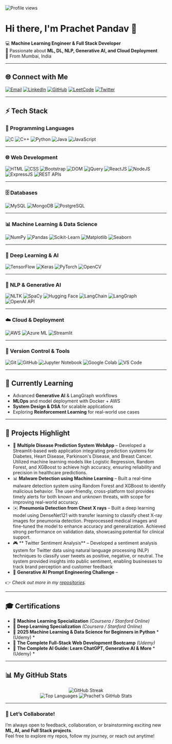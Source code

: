 <!-- Profile Views -->
![Profile views](https://komarev.com/ghpvc/?username=prachet283&label=Profile%20views&color=0e75b6&style=flat)

# Hi there, I'm Prachet Pandav 👋

💻 **Machine Learning Engineer & Full Stack Developer**  
🚀 Passionate about **ML, DL, NLP, Generative AI, and Cloud Deployment**  
📍 From Mumbai, India  

---

## 🌐 Connect with Me

[![Email](https://img.shields.io/badge/Email-%23D14836.svg?style=for-the-badge&logo=gmail&logoColor=white)](mailto:prachetpandav283@gmail.com)
[![LinkedIn](https://img.shields.io/badge/LinkedIn-%230077B5.svg?style=for-the-badge&logo=linkedin&logoColor=white)](https://www.linkedin.com/in/prachet-pandav-49b781225/)
[![GitHub](https://img.shields.io/badge/GitHub-%23181717.svg?style=for-the-badge&logo=github&logoColor=white)](http://github.com/prachet283)
[![LeetCode](https://img.shields.io/badge/LeetCode-%23FFA116.svg?style=for-the-badge&logo=leetcode&logoColor=black)](https://leetcode.com/prachetpandav283/)
[![Twitter](https://img.shields.io/badge/Twitter-%231DA1F2.svg?style=for-the-badge&logo=twitter&logoColor=white)](https://x.com/pandav_prachet)

---

## ⚡ Tech Stack

### 🔹 Programming Languages
![C](https://img.shields.io/badge/C-A8B9CC?style=for-the-badge&logo=c&logoColor=black)
![C++](https://img.shields.io/badge/C++-00599C?style=for-the-badge&logo=c%2B%2B&logoColor=white)
![Python](https://img.shields.io/badge/Python-3776AB?style=for-the-badge&logo=python&logoColor=white)
![Java](https://img.shields.io/badge/Java-007396?style=for-the-badge&logo=java&logoColor=white)
![JavaScript](https://img.shields.io/badge/JavaScript-F7DF1E?style=for-the-badge&logo=javascript&logoColor=black)

---

### 🌐 Web Development
![HTML](https://img.shields.io/badge/HTML-E34F26?style=for-the-badge&logo=html5&logoColor=white)
![CSS](https://img.shields.io/badge/CSS-1572B6?style=for-the-badge&logo=css3&logoColor=white)
![Bootstrap](https://img.shields.io/badge/Bootstrap-7952B3?style=for-the-badge&logo=bootstrap&logoColor=white)
![DOM](https://img.shields.io/badge/DOM-ffcc00?style=for-the-badge&logoColor=black)
![jQuery](https://img.shields.io/badge/jQuery-0769AD?style=for-the-badge&logo=jquery&logoColor=white)
![ReactJS](https://img.shields.io/badge/ReactJS-61DAFB?style=for-the-badge&logo=react&logoColor=black)
![NodeJS](https://img.shields.io/badge/NodeJS-339933?style=for-the-badge&logo=node.js&logoColor=white)
![ExpressJS](https://img.shields.io/badge/ExpressJS-000000?style=for-the-badge&logo=express&logoColor=white)
![REST APIs](https://img.shields.io/badge/REST_APIs-02569B?style=for-the-badge&logo=api&logoColor=white)

---

### 🗄️ Databases
![MySQL](https://img.shields.io/badge/MySQL-4479A1?style=for-the-badge&logo=mysql&logoColor=white)
![MongoDB](https://img.shields.io/badge/MongoDB-47A248?style=for-the-badge&logo=mongodb&logoColor=white)
![PostgreSQL](https://img.shields.io/badge/PostgreSQL-336791?style=for-the-badge&logo=postgresql&logoColor=white)

---

### 📊 Machine Learning & Data Science
![NumPy](https://img.shields.io/badge/NumPy-013243?style=for-the-badge&logo=numpy&logoColor=white)
![Pandas](https://img.shields.io/badge/Pandas-150458?style=for-the-badge&logo=pandas&logoColor=white)
![Scikit-Learn](https://img.shields.io/badge/Scikit--Learn-F7931E?style=for-the-badge&logo=scikit-learn&logoColor=white)
![Matplotlib](https://img.shields.io/badge/Matplotlib-013243?style=for-the-badge&logo=plotly&logoColor=white)
![Seaborn](https://img.shields.io/badge/Seaborn-3182bd?style=for-the-badge&logoColor=white)

---

### 🤖 Deep Learning & AI
![TensorFlow](https://img.shields.io/badge/TensorFlow-FF6F00?style=for-the-badge&logo=tensorflow&logoColor=white)
![Keras](https://img.shields.io/badge/Keras-D00000?style=for-the-badge&logo=keras&logoColor=white)
![PyTorch](https://img.shields.io/badge/PyTorch-EE4C2C?style=for-the-badge&logo=pytorch&logoColor=white)
![OpenCV](https://img.shields.io/badge/OpenCV-5C3EE8?style=for-the-badge&logo=opencv&logoColor=white)

---

### 🧠 NLP & Generative AI
![NLTK](https://img.shields.io/badge/NLTK-85C88A?style=for-the-badge&logoColor=white)
![SpaCy](https://img.shields.io/badge/SpaCy-09A3D5?style=for-the-badge&logoColor=white)
![Hugging Face](https://img.shields.io/badge/Hugging%20Face-FFAE1A?style=for-the-badge&logo=huggingface&logoColor=black)
![LangChain](https://img.shields.io/badge/LangChain-1C3C3C?style=for-the-badge&logoColor=white)
![LangGraph](https://img.shields.io/badge/LangGraph-4B8BBE?style=for-the-badge&logoColor=white)
![OpenAI API](https://img.shields.io/badge/OpenAI_API-412991?style=for-the-badge&logo=openai&logoColor=white)

---

### ☁️ Cloud & Deployment
![AWS](https://img.shields.io/badge/AWS-FF9900?style=for-the-badge&logo=amazonaws&logoColor=white)
![Azure ML](https://img.shields.io/badge/Azure%20ML-0089D6?style=for-the-badge&logo=microsoftazure&logoColor=white)
![Streamlit](https://img.shields.io/badge/Streamlit-FF4B4B?style=for-the-badge&logo=streamlit&logoColor=white)

---

### 🔧 Version Control & Tools
![Git](https://img.shields.io/badge/Git-F05032?style=for-the-badge&logo=git&logoColor=white)
![GitHub](https://img.shields.io/badge/GitHub-181717?style=for-the-badge&logo=github&logoColor=white)
![Jupyter Notebook](https://img.shields.io/badge/Jupyter%20Notebook-F37626?style=for-the-badge&logo=jupyter&logoColor=white)
![Google Colab](https://img.shields.io/badge/Google%20Colab-F9AB00?style=for-the-badge&logo=googlecolab&logoColor=black)
![VS Code](https://img.shields.io/badge/VS%20Code-007ACC?style=for-the-badge&logo=visualstudiocode&logoColor=white)

---

## 📖 Currently Learning
- Advanced **Generative AI** & LangGraph workflows  
- **MLOps** and model deployment with Docker + AWS  
- **System Design & DSA** for scalable applications  
- Exploring **Reinforcement Learning** for real-world use cases  

---

## 🚀 Projects Highlight
- 🏥 **Multiple Disease Prediction System WebApp** – Developed a Streamlit-based web application integrating prediction systems for Diabetes, Heart Disease, Parkinson's Disease,
 and Breast Cancer. Utilized machine learning models like Logistic Regression, Random Forest, and XGBoost to achieve high
 accuracy, ensuring reliability and precision in healthcare predictions.
- 📊 **Malware Detection using Machine Learning** – Built a real-time malware detection system using Random Forest and XGBoost to identify malicious behavior. The user-friendly,
 cross-platform tool provides timely alerts for both known and unknown threats, with scope for improving real-world accuracy.
- ✉️ **Pneumonia Detection from Chest X rays** – Built a deep learning model using DenseNet121 with transfer learning to classify chest X-ray images for pneumonia detection.
 Preprocessed medical images and fine-tuned the model to enhance accuracy and generalization. Achieved strong performance
 on validation data, showcasing potential for clinical support.  
- 🎮 ** Twitter Sentiment Analysis** – Developed a sentiment analysis system for Twitter data using natural language processing (NLP) techniques to classify user
 tweets as positive, negative, or neutral. The system provided insights into public sentiment, enabling businesses to track brand
 perception and customer feedback 
- 🤖 **Generative AI Prompt Engineering Challenge** –

👉 *Check out more in my [repositories](https://github.com/prachet283?tab=repositories).*  

---

## 🎓 Certifications
- 🏅 **Machine Learning Specialization** *(Coursera / Stanford Online)*  
- 🏅 **Deep Learning Specialization** *(Coursera / Stanford Online)*  
- 🏅 **2025 Machine Learning & Data Science for Beginners in Python** *(Udemy) *  
- 🏅 **The Complete Full-Stack Web Development Bootcamp** *(Udemy)* 
- 🏅 **The Complete AI Guide: Learn ChatGPT, Generative AI & More** *(Udemy) *  

---

## 📊 My GitHub Stats

<p align="center">
  <img src="https://github-readme-streak-stats.herokuapp.com/?user=prachet283&theme=radical" alt="GitHub Streak" />
  <br/>
  <img src="https://github-readme-stats.vercel.app/api/top-langs/?username=prachet283&layout=compact&theme=radical" alt="Top Languages" />
  <img src="https://github-readme-stats.vercel.app/api?username=prachet283&show_icons=true&theme=radical" alt="Prachet's GitHub Stats" />
</p>

---

### 🤝 Let’s Collaborate!

I’m always open to feedback, collaboration, or brainstorming exciting new **ML, AI, and Full Stack projects**.  
Feel free to explore my repos, follow my journey, or reach out anytime!
